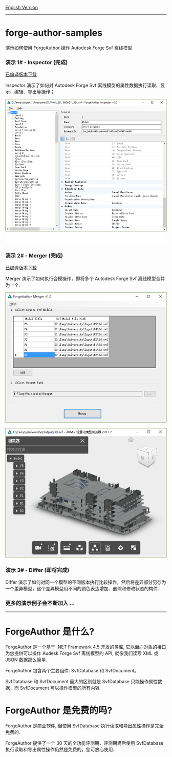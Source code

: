 
[English Version](README.md)

----

# forge-author-samples
演示如何使用 ForgeAuthor 操作 Autodesk Forge Svf 离线模型

### 演示 1# - Inspector (完成)

[已编译版本下载](http://pan.baidu.com/s/1sl6YdB3)

Inspector 演示了如何对 Autodesk Forge Svf 离线模型的属性数据执行读取、显示、编辑、导出等操作；

![Inspector Snapshot](docs/images/inspector1.png) 


### 演示 2# - Merger (完成)

[已编译版本下载](http://pan.baidu.com/s/1jIwwWUM)

Merger 演示了如何执行合模操作，即将多个 Autodesk Forge Svf 离线模型合并为一个.

![Merger Snapshot](docs/images/merger1.png) 

![Merger Snapshot](docs/images/merger2.png) 

### 演示 3# - Differ (即将完成)

Differ 演示了如何对同一个模型的不同版本执行比较操作，然后将差异部分另存为一个差异模型，这个差异模型用不同的颜色表达增加、删除和修改状态的构件.

### 更多的演示例子会不断加入 ...

----

# ForgeAuthor 是什么?

ForgeAuthor 是一个基于 .NET Framework 4.5 开发的类库, 它以面向对象的接口为您提供可以操作 Audesk Forge Svf 离线模型的 API, 就像我们读写 XML 或 JSON 数据那么简单.

ForgeAuthor 包含两个主要组件: SvfDatabase 和 SvfDocument。

SvfDatabase 和 SvfDocument 最大的区别就是 SvfDatabase 只能操作属性数据，而 SvfDocument 可以操作模型的所有内容.

# ForgeAuthor 是免费的吗?
ForgeAuthor 是商业软件, 但使用 SvfDatabase 执行读取和导出属性操作是完全免费的.

ForgeAuthor 提供了一个 30 天的全功能评测期，评测期满后使用 SvfDatabase 执行读取和导出属性操作仍然是免费的，您可放心使用.
